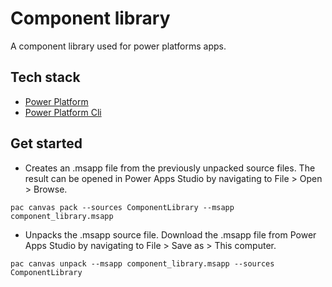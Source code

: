 # Component library
A component library used for power platforms apps.

## Tech stack
- [Power Platform](https://powerplatform.microsoft.com/en-us/)
- [Power Platform Cli](https://docs.microsoft.com/en-us/powerapps/developer/data-platform/powerapps-cli)
  
## Get started
- Creates an .msapp file from the previously unpacked source files.
The result can be opened in Power Apps Studio by navigating to File > Open > Browse.
```
pac canvas pack --sources ComponentLibrary --msapp component_library.msapp
```
- Unpacks the .msapp source file.
Download the .msapp file from Power Apps Studio by navigating to File > Save as > This computer.
```
pac canvas unpack --msapp component_library.msapp --sources ComponentLibrary
```

